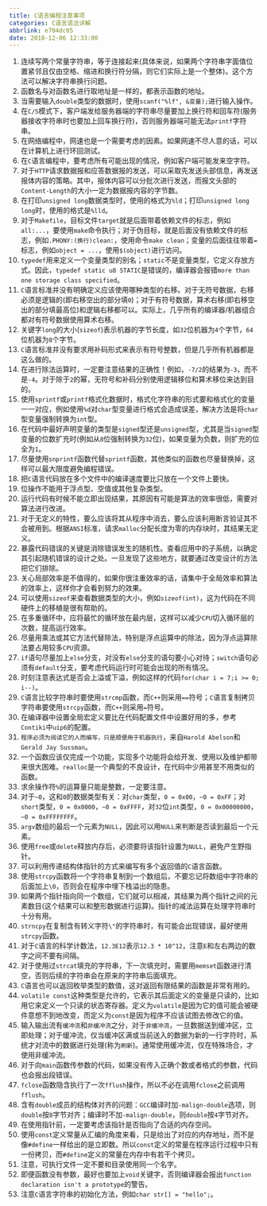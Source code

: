 ```yaml
---
title: C语言编程注意事项
categories: C语言语法详解
abbrlink: e704dc05
date: 2018-12-06 12:33:00
---
```

1. 连续写两个常量字符串，等于连接起来(具体来说，如果两个字符串字面值位置紧邻且仅由空格、缩进和换行符分隔，则它们实际上是一个整体)。这个方法可以解决字符串换行问题。
2. 函数名与对函数名进行取地址是一样的，都表示函数的地址。
3. 当需要输入`double`类型的数据时，使用`scanf("%lf", &变量);`进行输入操作。
4. 在`C/S`模式下，客户端发给服务器端的字符串尽量要加上换行符和回车符(服务器接收字符串时也要加上回车换行符)，否则服务器端可能无法`printf`字符串。
5. 在网络编程中，网速也是一个需要考虑的因素。如果网速不尽人意的话，可以在计算机上进行环回测试。
6. 在`C`语言编程中，要考虑所有可能出现的情况，例如客户端可能发来空字符。
7. 对于`HTTP`请求数据报和应答数据报的发送，可以采取先发送头部信息，再发送报体内容的策略。其中，报体内容可以分批次进行发送，而报文头部的`Content-Length`的大小一定为数据报内容的字节数。
8. 在打印`unsigned long`数据类型时，使用的格式为`%ld`；打印`unsigned long long`时，使用的格式是`%lld`。
9. 对于`Makefile`，目标文件`target`就是后面带着依赖文件的标志，例如`all:...`，要使用`make`命令执行；对于伪目标，就是后面没有依赖文件的标志，例如`.PHONY:(换行)clean:`，使用命令`make clean`；变量的后面往往带着`=`标志，例如`object = ...`，使用`$(object)`进行访问。
10. `typedef`用来定义一个变量类型的别名；`static`不是变量类型，它定义存放方式。因此，`typedef static u8 STATIC`是错误的，编译器会报错`more than one storage class specified`。
11. `C`语言标准并没有明确定义应该使用哪种类型的右移。对于无符号数据，右移必须是逻辑的(即右移空出的部分填`0`)；对于有符号数据，算术右移(即右移空出的部分填最高位)和逻辑右移都可以。实际上，几乎所有的编译器/机器组合都对有符号数据使用算术右移。
12. 关键字`long`的大小(`sizeof`)表示机器的字节长度，如`32`位机器为`4`个字节，`64`位机器为`8`个字节。
13. `C`语言标准并没有要求用补码形式来表示有符号整数，但是几乎所有机器都是这么做的。
14. 在进行除法运算时，一定要注意结果的正确性！例如，`-7/2`的结果为`-3`，而不是`-4`。对于除于`2`的幂，无符号和补码分别使用逻辑移位和算术移位来达到目的。
15. 使用`sprintf`或`printf`格式化数据时，格式化字符串的形式要和格式化的变量一一对应，例如使用`%d`对`char`型变量进行格式会造成误差，解决方法是将`char`型变量强制转换为`int`型。
16. 在代码中最好声明变量的类型是`signed`型还是`unsigned`型，尤其是当`signed`型变量的位数扩充时(例如从`8`位强制转换为`32`位)，如果变量为负数，则扩充的位全为`1`。
17. 尽量使用`snprintf`函数代替`sprintf`函数，其他类似的函数也尽量替换掉，这样可以最大限度避免编程错误。
18. 把`C`语言代码放在多个文件中的编译速度要比只放在一个文件上要快。
19. 位操作不能用于浮点型、空值或其他复杂类型。
20. 运行代码有时候不能立即出现结果，其原因有可能是算法的效率很低，需要对算法进行改进。
21. 对于无定义的特性，要么应该将其从程序中消去，要么应该利用断言验证其不会被用到。根据`ANSI`标准，请求`malloc`分配长度为零的内存块时，其结果无定义。
22. 暴露代码错误的关键是消除错误发生的随机性。查看应用中的子系统，以确定其引起随机错误的设计之处。一旦发现了这些地方，就要通过改变设计的方法把它们排除。
23. 关心局部效率是不值得的，如果你很注重效率的话，请集中于全局效率和算法的效率上，这样你才会看到努力的效果。
24. 可以使用`sizeof`来查看数据类型的大小，例如`sizeof(int)`，这为代码在不同硬件上的移植是很有帮助的。
25. 在多重循环中，应将最忙的循环放在最内层，这样可以减少`CPU`切入循环层的次数，提高运行效率。
26. 尽量用乘法或其它方法代替除法，特别是浮点运算中的除法，因为浮点运算除法要占用较多`CPU`资源。
27. `if`语句尽量加上`else`分支，对没有`else`分支的语句要小心对待；`switch`语句必须有`default`分支，要考虑代码运行时可能会出现的所有情况。
28. 时刻注意表达式是否会上溢或下溢，例如这样的代码`for(char i = 7;i >= 0; i--)`。
29. `C`语言比较字符串时要使用`strcmp`函数，而`C++`则采用`==`符号；`C`语言复制拷贝字符串要使用`strcpy`函数，而`C++`则采用`=`符号。
30. 在编译器中设置全局宏定义要比在代码配置文件中设置好用的多，参考`Contiki`中`uip6`的配置。
31. `程序必须为阅读它的人而编写，只是顺便用于机器执行`，来自`Harold Abelson`和`Gerald Jay Sussman`。
32. 一个函数应该仅完成一个功能，实现多个功能将会给开发、使用以及维护都带来很大困难。`realloc`是一个典型的不良设计，在代码中少用甚至不用类似的函数。
33. 求余操作符`%`的运算量只能是整数，一定要注意。
34. 对于`~0`，这和`0`的数据类型有关：对`char`类型，`0 = 0x00`，`~0 = 0xFF`；对`short`类型，`0 = 0x0000`，`~0 = 0xFFFF`，对`32`位`int`类型，`0 = 0x00000000`，`~0 = 0xFFFFFFFF`。
35. `argv`数组的最后一个元素为`NULL`，因此可以用`NULL`来判断是否读到最后一个元素。
36. 使用`free`或`delete`释放内存后，必须要将该指针设置为`NULL`，避免产生野指针。
37. 可以利用传递结构体指针的方式来编写有多个返回值的`C`语言函数。
38. 使用`strcpy`函数将一个字符串复制到一个数组后，不要忘记将数组中字符串的后面加上`\0`，否则会在程序中埋下栈溢出的隐患。
39. 如果两个指针指向同一个数组，它们就可以相减，其结果为两个指针之间的元素数目(这个结果可以和整形数据进行运算)。指针的减法运算在处理字符串时十分有用。
40. `strncpy`在复制含有转义字符`\"`的字符串时，有可能会出现错误，最好使用`strcpy`函数。
41. 对于`C`语言的科学计数法，`12.3E12`表示`12.3 * 10^12`，注意`E`和左右两边的数字之间不要有间隔。
42. 对于使用过`strcat`填充的字符串，下一次填充时，需要用`memset`函数进行清空，否则后续的字符串会在原来的字符串后面填充。
43. `C`语言也可以返回枚举类型的数值，这对返回有限结果的函数是非常有用的。
44. `volatile const`这种类型是允许的，它表示其后面定义的变量是只读的，比如用它来定义一个只读的状态寄存器。定义为`volatile`是因为它的值可能会被硬件意想不到地改变，而定义为`const`是因为程序不应该试图去修改它的值。
45. 输入输出流有`缓冲流`和`非缓冲流`之分，对于`非缓冲流`，一旦数据送到缓冲区，立即处理；对于缓冲流，仅当缓冲区满或当前送入的数据为新的一行字符时，系统才对流中的数据进行处理(称为`刷新`)。通常使用缓冲流，仅在特殊场合，才使用非缓冲流。
46. 对于向`main`函数传参数的代码，如果没有传入正确个数或者格式的参数，代码也会报出段错误。
47. `fclose`函数隐含执行了一次`fflush`操作，所以不必在调用`fclose`之前调用`fflush`。
48. 含有`double`成员的结构体对齐的问题：`GCC`编译时加`-malign-double`选项，则`double`按`8`字节对齐；编译时不加`-malign-double`，则`double`按`4`字节对齐。
49. 在使用指针前，一定要考虑该指针是否指向了合适的内存空间。
50. 使用`const`定义常量从汇编的角度来看，只是给出了对应的内存地址，而不是像`#define`一样给出的是立即数。所以`const`定义的常量在程序运行过程中只有一份拷贝，而`#define`定义的常量在内存中有若干个拷贝。
51. 注意，可执行文件一定不要和目录使用同一个名字。
52. 即便函数没有参数，最好也要加上`void`关键字，否则编译器会报出`function declaration isn't a prototype`的警告。
53. 注意`C`语言字符串的初始化方法，例如`char str[] = "hello";`。